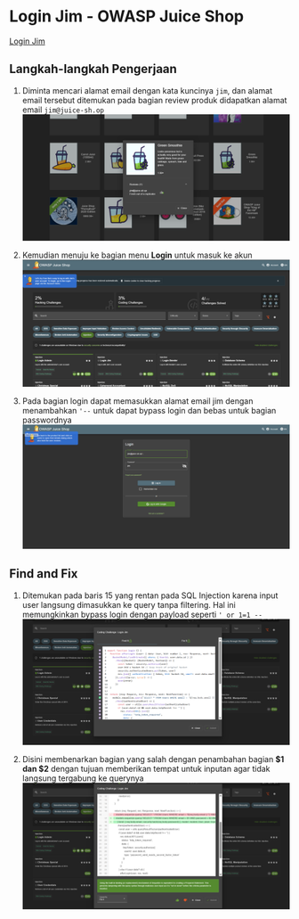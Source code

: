 # Login Jim - OWASP Juice Shop

[Login Jim](http://localhost:3000/#/score-board?categories=Injection)

## Langkah-langkah Pengerjaan
1. Diminta mencari alamat email dengan kata kuncinya `jim`, dan alamat email tersebut ditemukan pada bagian review produk didapatkan alamat email `jim@juice-sh.op`
![Alt text](./gambar/jim-2.png)

2. Kemudian menuju ke bagian menu **Login** untuk masuk ke akun
![Alt text](./gambar/jim-1.png)

3. Pada bagian login dapat memasukkan alamat email jim dengan menambahkan `'--` untuk dapat bypass login dan bebas untuk bagian passwordnya
![Alt text](./gambar/jim-3.png)

## Find and Fix
1. Ditemukan pada baris 15 yang rentan pada SQL Injection karena input user langsung dimasukkan ke query tanpa filtering. Hal ini memungkinkan bypass login dengan payload seperti `' or 1=1 --`
![Alt text](./gambar/jim-4.png)

2. Disini membenarkan bagian yang salah dengan penambahan bagian **$1 dan $2** dengan tujuan memberikan tempat untuk inputan agar tidak langsung tergabung ke querynya
![Alt text](./gambar/jim-5.png)
